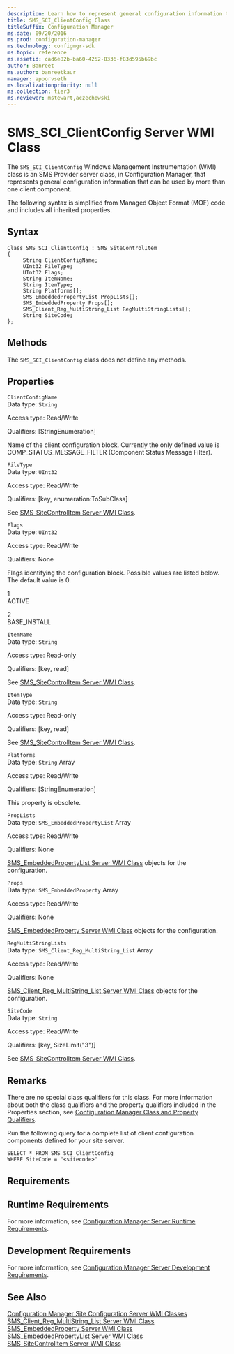 ```yaml
---
description: Learn how to represent general configuration information that can be used by more than one client component using SMS_SCI_ClientConfig class.
title: SMS_SCI_ClientConfig Class
titleSuffix: Configuration Manager
ms.date: 09/20/2016
ms.prod: configuration-manager
ms.technology: configmgr-sdk
ms.topic: reference
ms.assetid: cad6e82b-ba60-4252-8336-f83d595b69bc
author: Banreet
ms.author: banreetkaur
manager: apoorvseth
ms.localizationpriority: null
ms.collection: tier3
ms.reviewer: mstewart,aczechowski
---
```

# SMS_SCI_ClientConfig Server WMI Class
The `SMS_SCI_ClientConfig` Windows Management Instrumentation (WMI) class is an SMS Provider server class, in Configuration Manager, that represents general configuration information that can be used by more than one client component.  

 The following syntax is simplified from Managed Object Format (MOF) code and includes all inherited properties.  

## Syntax  

```  
Class SMS_SCI_ClientConfig : SMS_SiteControlItem   
{  
     String ClientConfigName;  
     UInt32 FileType;  
     UInt32 Flags;  
     String ItemName;  
     String ItemType;  
     String Platforms[];  
     SMS_EmbeddedPropertyList PropLists[];  
     SMS_EmbeddedProperty Props[];  
     SMS_Client_Reg_MultiString_List RegMultiStringLists[];  
     String SiteCode;  
};  
```  

## Methods  
 The `SMS_SCI_ClientConfig` class does not define any methods.  

## Properties  
 `ClientConfigName`  
 Data type: `String`  

 Access type: Read/Write  

 Qualifiers: [StringEnumeration]  

 Name of the client configuration block. Currently the only defined value is COMP_STATUS_MESSAGE_FILTER (Component Status Message Filter).  

 `FileType`  
 Data type: `UInt32`  

 Access type: Read/Write  

 Qualifiers: [key, enumeration:ToSubClass]  

 See [SMS_SiteControlItem Server WMI Class](../../../../../develop/reference/core/servers/configure/sms_sitecontrolitem-server-wmi-class.md).  

 `Flags`  
 Data type: `UInt32`  

 Access type: Read/Write  

 Qualifiers: None  

 Flags identifying the configuration block. Possible values are listed below. The default value is 0.  

 1  
 ACTIVE  

 2  
 BASE_INSTALL  

 `ItemName`  
 Data type: `String`  

 Access type: Read-only  

 Qualifiers: [key, read]  

 See [SMS_SiteControlItem Server WMI Class](../../../../../develop/reference/core/servers/configure/sms_sitecontrolitem-server-wmi-class.md).  

 `ItemType`  
 Data type: `String`  

 Access type: Read-only  

 Qualifiers: [key, read]  

 See [SMS_SiteControlItem Server WMI Class](../../../../../develop/reference/core/servers/configure/sms_sitecontrolitem-server-wmi-class.md).  

 `Platforms`  
 Data type: `String` Array  

 Access type: Read/Write  

 Qualifiers: [StringEnumeration]  

 This property is obsolete.  

 `PropLists`  
 Data type: `SMS_EmbeddedPropertyList` Array  

 Access type: Read/Write  

 Qualifiers: None  

 [SMS_EmbeddedPropertyList Server WMI Class](../../../../../develop/reference/core/servers/configure/sms_embeddedpropertylist-server-wmi-class.md) objects for the configuration.  

 `Props`  
 Data type: `SMS_EmbeddedProperty` Array  

 Access type: Read/Write  

 Qualifiers: None  

 [SMS_EmbeddedProperty Server WMI Class](../../../../../develop/reference/core/servers/configure/sms_embeddedproperty-server-wmi-class.md) objects for the configuration.  

 `RegMultiStringLists`  
 Data type: `SMS_Client_Reg_MultiString_List` Array  

 Access type: Read/Write  

 Qualifiers: None  

 [SMS_Client_Reg_MultiString_List Server WMI Class](../../../../../develop/reference/core/servers/configure/sms_client_reg_multistring_list-server-wmi-class.md) objects for the configuration.  

 `SiteCode`  
 Data type: `String`  

 Access type: Read/Write  

 Qualifiers: [key, SizeLimit("3")]  

 See [SMS_SiteControlItem Server WMI Class](../../../../../develop/reference/core/servers/configure/sms_sitecontrolitem-server-wmi-class.md).  

## Remarks  
 There are no special class qualifiers for this class. For more information about both the class qualifiers and the property qualifiers included in the Properties section, see [Configuration Manager Class and Property Qualifiers](../../../../../develop/reference/misc/class-and-property-qualifiers.md).  

 Run the following query for a complete list of client configuration components defined for your site server.  

```  
SELECT * FROM SMS_SCI_ClientConfig  
WHERE SiteCode = "<sitecode>"  
```  

## Requirements  

## Runtime Requirements  
 For more information, see [Configuration Manager Server Runtime Requirements](../../../../../develop/core/reqs/server-runtime-requirements.md).  

## Development Requirements  
 For more information, see [Configuration Manager Server Development Requirements](../../../../../develop/core/reqs/server-development-requirements.md).  

## See Also  
 [Configuration Manager Site Configuration Server WMI Classes](../../../../../develop/reference/core/servers/configure/site-configuration-server-wmi-classes.md)   
 [SMS_Client_Reg_MultiString_List Server WMI Class](../../../../../develop/reference/core/servers/configure/sms_client_reg_multistring_list-server-wmi-class.md)   
 [SMS_EmbeddedProperty Server WMI Class](../../../../../develop/reference/core/servers/configure/sms_embeddedproperty-server-wmi-class.md)   
 [SMS_EmbeddedPropertyList Server WMI Class](../../../../../develop/reference/core/servers/configure/sms_embeddedpropertylist-server-wmi-class.md)   
 [SMS_SiteControlItem Server WMI Class](../../../../../develop/reference/core/servers/configure/sms_sitecontrolitem-server-wmi-class.md)
